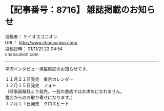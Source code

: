 # 【記事番号：8716】 雑誌掲載のお知らせ

投稿者： ケイオスユニオン  
URL： http://www.chaosunion.com/  
投稿日時： 01/11/21 22:04:54  
chaosunion.com

---

平沢インタビュー掲載雑誌のお知らせです。  
  
１１月２１日発売　東京カレンダー  
１２月１５日発売　フォト  
（時事画報社より発売。一般の書店ではお求めになれません。  
書店からのお取り寄せになります。）  
１２月１７日発売　クロスビート